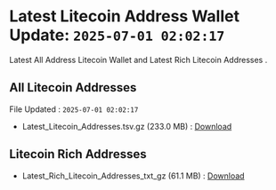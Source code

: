 # Latest Litecoin Address Wallet Update: `2025-07-01 02:02:17`

Latest All Address Litecoin Wallet and Latest Rich Litecoin Addresses .

## All Litecoin Addresses

File Updated : `2025-07-01 02:02:17`

- Latest_Litecoin_Addresses.tsv.gz (233.0 MB) : [Download](https://github.com/Pymmdrza/Rich-Address-Wallet/releases/tag/Litecoin)

## Litecoin Rich Addresses

- Latest_Rich_Litecoin_Addresses_txt_gz (61.1 MB) : [Download](https://github.com/Pymmdrza/Rich-Address-Wallet/releases/tag/Litecoin)
